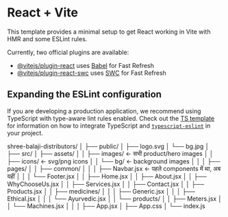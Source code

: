 # React + Vite

This template provides a minimal setup to get React working in Vite with HMR and some ESLint rules.

Currently, two official plugins are available:

- [@vitejs/plugin-react](https://github.com/vitejs/vite-plugin-react/blob/main/packages/plugin-react) uses [Babel](https://babeljs.io/) for Fast Refresh
- [@vitejs/plugin-react-swc](https://github.com/vitejs/vite-plugin-react/blob/main/packages/plugin-react-swc) uses [SWC](https://swc.rs/) for Fast Refresh

## Expanding the ESLint configuration

If you are developing a production application, we recommend using TypeScript with type-aware lint rules enabled. Check out the [TS template](https://github.com/vitejs/vite/tree/main/packages/create-vite/template-react-ts) for information on how to integrate TypeScript and [`typescript-eslint`](https://typescript-eslint.io) in your project.





shree-balaji-distributors/
│
├── public/
│   ├── logo.svg
│   └── bg.jpg
│
├── src/
│   ├── assets/
│   │   ├── images/          ← सभी product/hero images
│   │   ├── icons/           ← svg/png icons
│   │   └── bg/              ← background images
│   │
│   ├── pages/
│   │   ├── common/
│   │   │   ├── Navbar.jsx   ← पहले components में था, अब यहीं
│   │   │   └── Footer.jsx
│   │   ├── Home.jsx
│   │   ├── About.jsx
│   │   ├── WhyChooseUs.jsx
│   │   ├── Services.jsx
│   │   ├── Contact.jsx
│   │   ├── Products.jsx
│   │   ├── medicines/
│   │   │   ├── Generic.jsx
│   │   │   ├── Ethical.jsx
│   │   │   └── Ayurvedic.jsx
│   │   └── products/
│   │       ├── Meters.jsx
│   │       └── Machines.jsx
│   │
│   ├── App.jsx
│   ├── App.css
│   └── index.js
